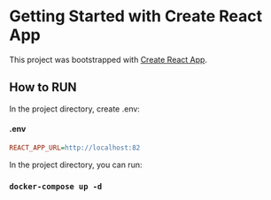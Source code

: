 # Getting Started with Create React App

This project was bootstrapped with [Create React App](https://github.com/facebook/create-react-app).

## How to RUN

In the project directory, create .env:

#### .env

```ini
REACT_APP_URL=http://localhost:82
```

In the project directory, you can run:

### `docker-compose up -d`
